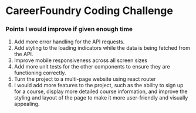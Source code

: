 # CareerFoundry Coding Challenge

### Points I would improve if given enough time

1. Add more error handling for the API requests.
2. Add styling to the loading indicators while the data is being fetched from the API.
3. Improve mobile responsiveness across all screen sizes
4. Add more unit tests for the other components to ensure they are functioning correctly.
5. Turn the project to a multi-page website using react router
6. I would add more features to the project, such as the ability to sign up for a course, display more detailed course information, and improve the styling and layout of the page to make it more user-friendly and visually appealing.